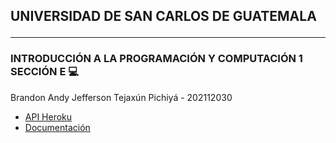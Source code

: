 ## UNIVERSIDAD DE SAN CARLOS DE GUATEMALA <hr>
### INTRODUCCIÓN A LA PROGRAMACIÓN Y COMPUTACIÓN 1 SECCIÓN E :computer:

Brandon Andy Jefferson Tejaxún Pichiyá - 
202112030

- [API Heroku](https://ipc1-proyecto2-202112030.herokuapp.com/)
- [Documentación](https://documenter.getpostman.com/view/20262821/UyrBiFhA#30050341-031a-4947-a05b-eb5550187700)
